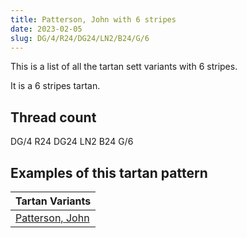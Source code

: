 ```yaml
---
title: Patterson, John with 6 stripes
date: 2023-02-05
slug: DG/4/R24/DG24/LN2/B24/G/6
---
```

This is a list of all the tartan sett variants with 6 stripes.

It is a 6 stripes tartan.


## Thread count
DG/4 R24 DG24 LN2 B24 G/6

## Examples of this tartan pattern

| Tartan Variants |
|---------------|
| [Patterson, John](/variants/dg/4/r24/dg24/ln2/b24/g/6-b304080-dg003000-g008000-lne0e0e0-rc00000)||
